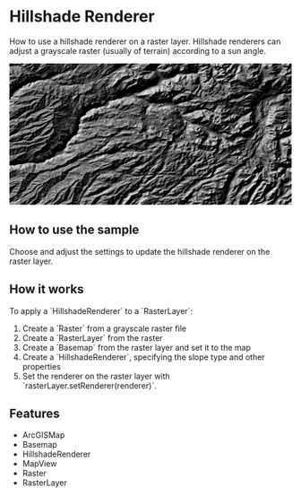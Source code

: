 <h1>Hillshade Renderer</h1>

<p>How to use a hillshade renderer on a raster layer. Hillshade renderers can adjust a grayscale raster (usually of 
terrain) according to a sun angle.</p>

<p><img src="HillshadeRenderer.png"/></p>

<h2>How to use the sample</h2>

<p>Choose and adjust the settings to update the hillshade renderer on the raster layer.</p>

<h2>How it works</h2>

<p>To apply a `HillshadeRenderer` to a `RasterLayer`:</p>
<ol>
  <li>Create a `Raster` from a grayscale raster file</li>
  <li>Create a `RasterLayer` from the raster</li>
  <li>Create a `Basemap` from the raster layer and set it to the map</li>
  <li>Create a `HillshadeRenderer`, specifying the slope type and other properties</li>
  <li>Set the renderer on the raster layer with `rasterLayer.setRenderer(renderer)`.</li>
</ol>

<h2>Features</h2>

<ul>
  <li>ArcGISMap</li>
  <li>Basemap</li>
  <li>HillshadeRenderer</li>
  <li>MapView</li>
  <li>Raster</li>
  <li>RasterLayer</li>
</ul>